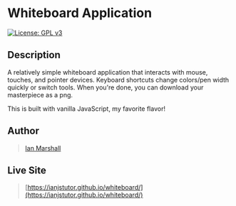# Whiteboard Application

[![License: GPL v3](https://img.shields.io/badge/License-GPLv3-blue.svg)](https://www.gnu.org/licenses/gpl-3.0)

## Description

A relatively simple whiteboard application that interacts with mouse, touches, and pointer devices. Keyboard shortcuts change colors/pen width quickly or switch tools. When you're done, you can download your masterpiece as a png.

This is built with vanilla JavaScript, my favorite flavor!

## Author

> [Ian Marshall](https://ianjstutor.github.io/ian-marshall/)

## Live Site

> [https://ianjstutor.github.io/whiteboard/](https://ianjstutor.github.io/whiteboard/)
